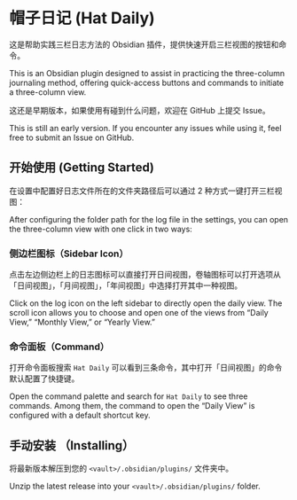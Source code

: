 # 帽子日记 (Hat Daily)

这是帮助实践三栏日志方法的 Obsidian 插件，提供快速开启三栏视图的按钮和命令。

This is an Obsidian plugin designed to assist in practicing the three-column journaling method, offering quick-access buttons and commands to initiate a three-column view.

这还是早期版本，如果使用有碰到什么问题，欢迎在 GitHub 上提交 Issue。

This is still an early version. If you encounter any issues while using it, feel free to submit an Issue on GitHub.

## 开始使用 (Getting Started)

在设置中配置好日志文件所在的文件夹路径后可以通过 2 种方式一键打开三栏视图：

After configuring the folder path for the log file in the settings, you can open the three-column view with one click in two ways:

### 侧边栏图标（Sidebar Icon）

点击左边侧边栏上的日志图标可以直接打开日间视图，卷轴图标可以打开选项从「日间视图」，「月间视图」，「年间视图」中选择打开其中一种视图。

Click on the log icon on the left sidebar to directly open the daily view. The scroll icon allows you to choose and open one of the views from “Daily View,” “Monthly View,” or “Yearly View.”

### 命令面板（Command）

打开命令面板搜索 `Hat Daily` 可以看到三条命令，其中打开「日间视图」的命令默认配置了快捷键。

Open the command palette and search for `Hat Daily` to see three commands. Among them, the command to open the “Daily View” is configured with a default shortcut key.

## 手动安装 （Installing）

将最新版本解压到您的 `<vault>/.obsidian/plugins/` 文件夹中。

Unzip the latest release into your `<vault>/.obsidian/plugins/` folder.
